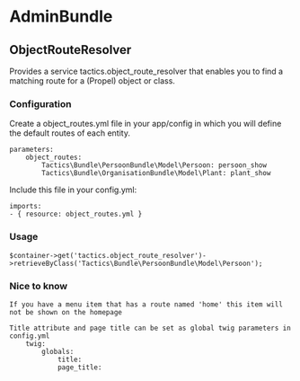 AdminBundle
===========


ObjectRouteResolver
-------------------

Provides a service tactics.object_route_resolver that enables you to find a 
matching route for a (Propel) object or class.

### Configuration

Create a object_routes.yml file in your app/config in which you will define
the default routes of each entity.

    parameters:
        object_routes:
            Tactics\Bundle\PersoonBundle\Model\Persoon: persoon_show
            Tactics\Bundle\OrganisationBundle\Model\Plant: plant_show


Include this file in your config.yml:

    imports:
    - { resource: object_routes.yml }


### Usage

    $container->get('tactics.object_route_resolver')->retrieveByClass('Tactics\Bundle\PersoonBundle\Model\Persoon');

### Nice to know
    If you have a menu item that has a route named 'home' this item will not be shown on the homepage
    
    Title attribute and page title can be set as global twig parameters in config.yml 
        twig:
            globals:
                title: 
                page_title:
